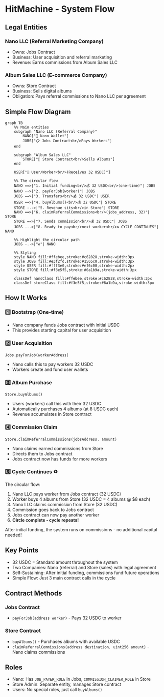 # HitMachine - System Flow

## Legal Entities

### Nano LLC (Referral Marketing Company)
* Owns: Jobs Contract
* Business: User acquisition and referral marketing
* Revenue: Earns commissions from Album Sales LLC

### Album Sales LLC (E-commerce Company)
* Owns: Store Contract  
* Business: Sells digital albums
* Obligation: Pays referral commissions to Nano LLC per agreement

## Simple Flow Diagram

```mermaid
graph TB
    %% Main entities
    subgraph "Nano LLC (Referral Company)"
        NANO["🏢 Nano Wallet"]
        JOBS["📋 Jobs Contract<br/>Pays Workers"]
    end
    
    subgraph "Album Sales LLC"
        STORE["🏪 Store Contract<br/>Sells Albums"]
    end
    
    USER["👤 User/Worker<br/>(Receives 32 USDC)"]
    
    %% The circular flow
    NANO ==>|"1. Initial funding<br/>💰 32 USDC<br/>(one-time)"| JOBS
    NANO -->|"2. payForJob(worker)"| JOBS
    JOBS ==>|"3. Transfers<br/>💰 32 USDC"| USER
    USER ==>|"4. buyAlbums()<br/>💰 32 USDC"| STORE
    STORE -.->|"5. Revenue sits<br/>in Store"| STORE
    NANO ==>|"6. claimReferralCommissions<br/>(jobs_address, 32)"| STORE
    STORE ==>|"7. Sends commission<br/>💰 32 USDC"| JOBS
    JOBS -.->|"8. Ready to pay<br/>next worker<br/>♻️ CYCLE CONTINUES"| NANO
    
    %% Highlight the circular path
    JOBS -.->|"♻️"| NANO
    
    %% Styling
    style NANO fill:#ffebee,stroke:#c62828,stroke-width:3px
    style JOBS fill:#e3f2fd,stroke:#1565c0,stroke-width:3px
    style USER fill:#fff3e0,stroke:#ef6c00,stroke-width:2px
    style STORE fill:#f3e5f5,stroke:#6a1b9a,stroke-width:3px
    
    classDef nanoClass fill:#ffebee,stroke:#c62828,stroke-width:3px
    classDef storeClass fill:#f3e5f5,stroke:#6a1b9a,stroke-width:3px
```

## How It Works

### 1️⃣ **Bootstrap** (One-time)
- Nano company funds Jobs contract with initial USDC
- This provides starting capital for user acquisition

### 2️⃣ **User Acquisition**
```solidity
Jobs.payForJob(workerAddress)
```
- Nano calls this to pay workers 32 USDC
- Workers create and fund user wallets

### 3️⃣ **Album Purchase**
```solidity
Store.buyAlbums()
```
* Users (workers) call this with their 32 USDC
* Automatically purchases 4 albums (at 8 USDC each)
* Revenue accumulates in Store contract

### 4️⃣ **Commission Claim**
```solidity
Store.claimReferralCommissions(jobsAddress, amount)
```
- Nano claims earned commissions from Store
- Directs them to Jobs contract
- Jobs contract now has funds for more workers

### 5️⃣ **Cycle Continues** ♻️

The circular flow:
1. Nano LLC pays worker from Jobs contract (32 USDC)
2. Worker buys 4 albums from Store (32 USDC = 4 albums @ $8 each)
3. Nano LLC claims commission from Store (32 USDC)
4. Commission goes back to Jobs contract
5. Jobs contract can now pay another worker
6. **Circle complete - cycle repeats!**

After initial funding, the system runs on commissions - no additional capital needed!

## Key Points

* 32 USDC = Standard amount throughout the system
* Two Companies: Nano (referral) and Store (sales) with legal agreement
* Self-Sustaining: After initial funding, commissions fund future operations
* Simple Flow: Just 3 main contract calls in the cycle

## Contract Methods

### Jobs Contract
* `payForJob(address worker)` - Pays 32 USDC to worker

### Store Contract  
* `buyAlbums()` - Purchases albums with available USDC
* `claimReferralCommissions(address destination, uint256 amount)` - Nano claims commissions

## Roles

* Nano: Has `JOB_PAYER_ROLE` in Jobs, `COMMISSION_CLAIMER_ROLE` in Store
* Store Admin: Separate entity, manages Store contract
* Users: No special roles, just call `buyAlbums()`